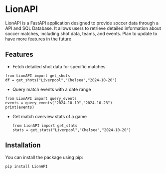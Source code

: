# LionAPI

LionAPI is a FastAPI application designed to provide soccer data through a API and SQL Database. It allows users to retrieve detailed information about soccer matches, including shot data, teams, and events. Plan to update to have more features in
the future

## Features

- Fetch detailed shot data for specific matches.
```
from LionAPI import get_shots
df = get_shots("Liverpool","Chelsea","2024-10-20")
```
- Query match events with a date range
```
from LionAPI import query_events
events = query_events("2024-10-19","2024-10-23")
print(events)
```
- Get match overview stats of a game
  ```
  from LionAPI import get_stats
  stats = get_stats("Liverpool","Chelsea","2024-10-20")
## Installation

You can install the package using pip:

```bash
pip install LionAPI
